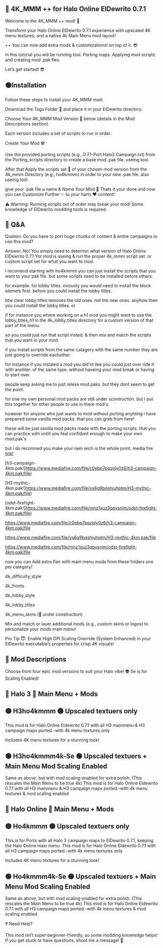 ## 🔵 4K_MMM ++ for Halo Online ElDewrito 0.7.1

Welcome to the 4K_MMM ++ mod! 🚀

Transform your Halo Online ElDewrito 0.7.1 experience with upscaled 4K menu textures, and a native 4k Main Menu mod layout!

++ You can now add extra mods & customizations! on top of it. 😎

in this tutorial you will be running tool. Porting maps. Applying mod scripts and creating mod .pak fles.

Let’s get started! 😎


##  🟢Installation

Follow these steps to install your 4K_MMM mod:

Download the Tags Folder 📂 and place it in your ElDewrito directory.

Choose Your 4K_MMM Mod Version 🎯 below (details in the Mod Descriptions section).

Each version includes a set of scripts to run in order.

Create Your Mod 🛠️

Use the provided porting scripts (e.g., 0.7.1-Port Halo3 Campaign.txt) from the Porting_scripts directory to create a base mod .pak file. useing tool.

After that Apply the scripts set 🔧 of your chosen mod version from the 4k_mmm Directory (e.g., ho4kmmm) in order to your new .pak file. also useing tool.

give your .pak file a name & Name Your Mod 📛 Thats it your done and now you can Customize Further ✨ to your harts :heart: content!

⚠️ Warning: Running scripts out of order may break your mod! Some knowledge of ElDewrito modding tools is required.

## 🔵 Q&A 

Qustion: Do you have to port huge chunks of content & entire campaigns to use this mod?

Answer: No! You simply need to determin what version of Halo Online ElDewrito 0.7.1 Yor mod is useing & run the proper 4k_mmm script set. or custom script set for what you want to mod.

I recomend starting with ho4kmmm you can just install the scripts that you want to your pak file. but some scripts need to be installed before others.

for example.  for lobby titles. oviously you would need to install the block elemets first. before you could install the lobby titles.

btw clear lobby titles removes the old ones. not the new ones. anyhow then you could install the lobby titles. or

if for instance you where working on a h1 mod you might want to use the lobby_titles_h1 in the 4k_lobby_titles directory for a custom version of that part of the menu.

so you could just run that script insted. & then mix and match the scripts that you want in your mod. 

if you install scripts from the same catagory with the same number they are just going to override eachother. 

for instance if you instaled a mod you did'nt like you could just over ride it with anohter. of the same type. without haveing your mod break or having to start over.

people keep asking me to just relese mod paks. but they dont seem to get the point. 

for one my own personal mod packs are still under scontruction. but I put this together for other people to use in there mod's.

however for anyone who just wants to mod without porting anyhting i have prepaired some vanilla mod packs. that you can grab from here!

these will be just vanilla mod packs made with the porting scripts. that you can practice with untill you feal confidont enough to make your own mod.pak's

but i do recomned you make your own wich is the whole point. media fire [link!](https://www.mediafire.com/folder/3ov4q5vc5c0c6/4kmpaks)

[h3-campaign-4km.pak!]https://www.mediafire.com/file/c0ebp7pqzply0z6/h3-campaign-4km.pak/file)

[H3-mythic-4km.pak!]https://www.mediafire.com/file/vs6g9bqshjuhptm/H3-mythic-4km.pak/file)

[odst-firefight-4km.pak!]https://www.mediafire.com/file/mnz1xuz3qpvsnjm/odst-firefight-4km.pak/file)

https://www.mediafire.com/file/c0ebp7pqzply0z6/h3-campaign-4km.pak/file

https://www.mediafire.com/file/vs6g9bqshjuhptm/H3-mythic-4km.pak/file

https://www.mediafire.com/file/mnz1xuz3qpvsnjm/odst-firefight-4km.pak/file

now you can Add extra flair with main menu mods from these folders one per category!

4k_difficulty_style

4k_fronts

4k_lobby_style

4k_lobby_titles

4k_menu_skins (🚧 under construction)

Mix and match or layer additional mods (e.g., custom skins or logos) to personalize your mods main menu!

Pro Tip 😇: Enable High DPI Scaling Override (System Enhanced) in your ElDewrito executable’s properties for crisp 4K visuals!



## 🔵 Mod Descriptions

Choose from four epic mod versions to suit your Halo vibe! 👽 Se is for Scaling Enabled!



## 🔵 Halo 3 🔵 Main Menu + Mods

## 🟡 H3ho4kmmm 🟡 Upscaled textuers only

This mod is for Halo Online Eldewrito 0.7.1 with all H3 mainmenu & H3 campaign maps ported.-with 4k menu textures only

Includes 4K menu textures for a stunning look!

## 🟢 H3ho4kmmm4k-Se 🟢 Upscaled textuers +  Main Menu Mod Scaling Enabled

Same as above, but with mod scaling enabled for extra polish. (This rescales the Main Menu to be true 4k)
This mod is for Halo Online Eldewrito 0.7.1 with all H3 mainmenu & H3 campaign maps ported.-with 4k menu textures & mod scaling enabled



## 🔵 Halo Online 🔵 Main Menu + Mods

## 🟡 Ho4kmmm 🟡 Upscaled textuers only

This is for Ports with all Halo 3 campaign maps to ElDewrito 0.7.1, keeping the Halo Online main menu.
This mod is for Halo Online Eldewrito 0.7.1 with all H3 campaign maps ported.-with 4k menu textures only

Includes 4K menu textures for a stunning look!

## 🟢 Ho4kmmm4k-Se 🟢 Upscaled textuers +  Main Menu Mod Scaling Enabled

Same as above, but with mod scaling enabled for extra polish. (This rescales the Main Menu to be true 4k)
This mod is for Halo Online Eldewrito 0.7.1 with all H3 campaign maps ported.-with 4k menu textures & mod scaling enabled

❓ Need Help?

This mod isn’t super beginner-friendly, so some modding knowledge helps! If you get stuck or have questions, shoot me a message! 📩


